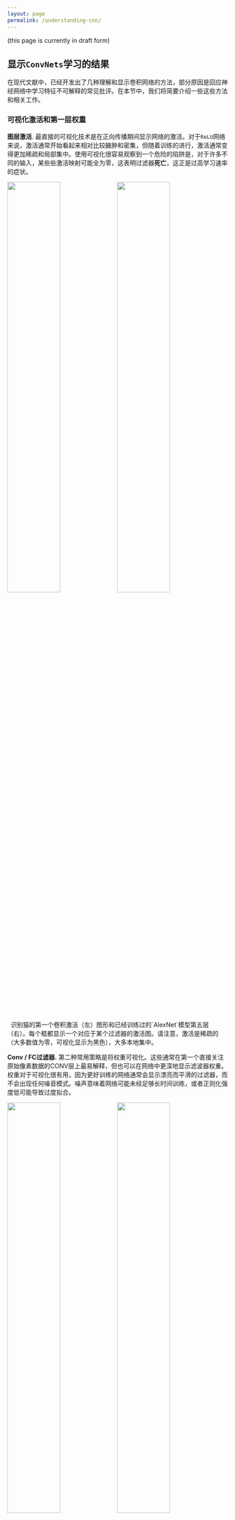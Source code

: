 ```yaml
---
layout: page
permalink: /understanding-cnn/
---
```


<a name='vis'></a>

(this page is currently in draft form)
## 显示`ConvNets`学习的结果

在现代文献中，已经开发出了几种理解和显示卷积网络的方法，部分原因是回应神经网络中学习特征不可解释的常见批评。在本节中，我们将简要介绍一些这些方法和相关工作。

### 可视化激活和第一层权重

**图层激活**. 最直接的可视化技术是在正向传播期间显示网络的激活。对于`ReLU`网络来说，激活通常开始看起来相对比较臃肿和密集，但随着训练的进行，激活通常变得更加稀疏和局部集中。使用可视化很容易观察到一个危险的陷阱是，对于许多不同的输入，某些些激活映射可能全为零，这表明过滤器**死亡**，这正是过高学习速率的症状。

<div class="fig figcenter fighighlight">
  <img src="/assets/cnnvis/act1.jpeg" width="49%">
  <img src="/assets/cnnvis/act2.jpeg" width="49%">
  <div class="figcaption">
    识别猫的第一个卷积激活（左）图形和已经训练过的`AlexNet`模型第五层（右）。每个框都显示一个对应于某个过滤器的激活图。请注意，激活是稀疏的（大多数值为零，可视化显示为黑色），大多本地集中。
  </div>
</div>

**Conv / FC过滤器.** 第二种常用策略是将权重可视化。这些通常在第一个直接关注原始像素数据的CONV层上最易解释，但也可以在网络中更深地显示滤波器权重。权重对于可视化很有用，因为更好训练的网络通常会显示漂亮而平滑的过滤器，而不会出现任何噪音模式。噪声意味着网络可能未经足够长时间训练，或者正则化强度低可能导致过度拟合。

<div class="fig figcenter fighighlight">
  <img src="/assets/cnnvis/filt1.jpeg" width="49%">
  <img src="/assets/cnnvis/filt2.jpeg" width="49%">
  <div class="figcaption">
    第一个CONV层上的典型外观滤波器（左）以及良好训练的AlexNet的第二个CONV层（右）。请注意，第一层权重非常平滑，表明融合网络很好。由于AlexNet包含两个独立的处理流，所以颜色/灰度特征是聚类的，这种体系结构的明显结果是一个流开发高频灰度特征和其他低频彩色特征。第二个CONV层的权重不是可以解释的，但很明显，他们仍然是平滑的，格式良好的，并且没有噪音模式。
  </div>
</div>

### 检索最大程度地激活神经元的图像

另一种可视化技术是采集大量图像数据集，通过网络馈送它们并跟踪哪些图像最大程度地激活某个神经元。然后，我们可以将图像可视化，以了解神经元在其感受野中寻找的内容。一个案例参见Rich Girshick等人[在丰富的特征层次结构中精确的对象检测和语义分割](http://arxiv.org/abs/1311.2524)。

<div class="fig figcenter fighighlight">
  <img src="/assets/cnnvis/pool5max.jpeg" width="100%">
  <div class="figcaption">
    最大限度地激活AlexNet的某些POOL5（第5个池层）神经元的图像。白色显示特定神经元的激活值和感受野。（尤其要注意的是，POOL5神经元是输入图像相对较大部分的函数！）可以看出，一些神经元对上半身，文本或镜面高光敏感。
  </div>
</div>

这种方法的一个问题是，ReLU神经元本身不一定具有任何语义含义。相反，将多个ReLU神经元想象成图像块中表示的某些空间的基本向量是更合适的。换句话说，可视化显示沿着与过滤器权重相对应的（任意）轴的表示云表面边缘的补丁。这也可以通过ConvNet中的神经元在输入空间上线性运行的事实来看到，因此该空间的任意旋转是无操作的。Szegedy等人在[神经网络的Intriguing特性](http://arxiv.org/abs/1312.6199)中进一步论证了这一点，他们沿着表示空间中的任意方向执行类似的可视化。

### 使用`t-SNE`嵌入代码

ConvNets可以被解释为逐渐将图像转换为一种表达，在其中类可以通过线性分类器分离。通过将图像嵌入到两维中，我们可以粗略地了解这个空间的拓扑结构，以使它们的低维表示具有与它们的高维表示大致相等的距离。有许多嵌入方法是直接将高维矢量嵌入低维空间，同时保留点的成对距离。其中，[t-SNE](http://lvdmaaten.github.io/tsne/) 是产生视觉上令人满意的结果的最着名的方法之一。

为了产生嵌入，我们可以采用一组图像，并使用ConvNet提取CNN代码（例如，在AlexNet中，即在分类器之前的4096维矢量中，包括ReLU非线性至关重要）。然后，我们可以将这些插入到t-SNE中，并为每个图像获取二维矢量。相应的图像可以在网格中可视化：

<div class="fig figcenter fighighlight">
  <img src="/assets/cnnvis/tsne.jpeg" width="100%">
  <div class="figcaption">
    基于CNN代码的一组图像的t-SNE嵌入。彼此相邻的图像在CNN表示空间也很接近，这意味着CNN"看"它们非常相似。请注意，相似性通常是基于类和语义的，而不是基于像素和颜色。有关如何生成此可视化的更多详细信息，相关代码以及不同尺度下的更多相关可视化请参考<a href="http://cs.stanford.edu/people/karpathy/cnnembed/">`CNN`代码的`t-SNE`可视化</a>.
  </div>
</div>

### 遮挡图像的一部分

假设ConvNet将图像分类为狗。我们怎样才能确定它实际上是在图像中对狗进行拾取，而不是从背景或其他杂项对象中提取一些背景线索？一种调查图像分类预测究竟来自图像的哪一部分的方法是将感兴趣的类别（例如，狗类）的概率绘制为遮挡物对象的位置函数。也就是说，我们遍历图像的各个区域，将图像的一个片段设置为零，然后查看该类别的概率。我们可以将概率可视化为二维热图。这种方法应用于Matthew Zeiler的[可视化和理解卷积网络](http://arxiv.org/abs/1311.2901):

<div class="fig figcenter fighighlight">
  <img src="/assets/cnnvis/occlude.jpeg" width="100%">
  <div class="figcaption">
    三个输入图像（顶部）。请注意，遮盖区域显示为灰色。当我们在图像上滑动遮挡物时，我们记录了正确类的概率，然后将其可视化为热图（在每个图像下面显示）。例如，在最左侧的图像中，我们看到，当封堵器覆盖狗的脸部时，分类为博美犬的可能性直线下降，这提示我们，即狗的脸部承担了类评分的主要责任。相反，遮盖图像的其他部分只有轻微影响。
  </div>
</div>

### 可视化数据梯度和类似部分

**数据梯度**.

[深层卷积网络：可视化图像分类模型和显着性映射](http://arxiv.org/abs/1312.6034)

**DeconvNet**.

[可视化和理解卷积网络](http://arxiv.org/abs/1311.2901)

**引导式反向传播**.

[争取简单：所有卷积网络](http://arxiv.org/abs/1412.6806)

### 基于CNN编码重建原始图像

[通过反转理解深度图像表示](http://arxiv.org/abs/1412.0035)

### 多少空间信息被保存？

[ConvNets能进行相应学习吗？](http://papers.nips.cc/paper/5420-do-convnets-learn-correspondence.pdf) (tldr: yes)

### 使用图像属性函数绘制性能

[ImageNet大规模视觉识别挑战](http://arxiv.org/abs/1409.0575)

## 愚弄ConvNets

[解释和利用对抗性例子](http://arxiv.org/abs/1412.6572)

## 将ConvNets与人类标注相比较

[我从ImageNet上的ConvNet竞赛中学到了什么](http://karpathy.github.io/2014/09/02/what-i-learned-from-competing-against-a-convnet-on-imagenet/)
